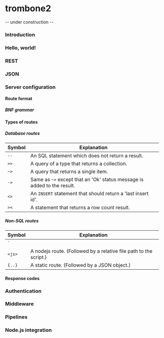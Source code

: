 trombone2
=========

-- under construction --

### Introduction

### Hello, world!

### REST

### JSON

### Server configuration

#### Route format

##### BNF grammar

#### Types of routes

##### Database routes

| Symbol | Explanation
| ------ | -----------
| `--`   | An SQL statement which does not return a result. 
| `>>`   | A query of a type that returns a collection.
| `~>`   | A query that returns a single item.
| `->`   | Same as `~>` except that an 'Ok' status message is added to the result.
| `<>`   | An `INSERT` statement that should return a 'last insert id'.
| `><`   | A statement that returns a row count result.

##### Non-SQL routes

| Symbol | Explanation
| ------ | -----------
| ` ||` | A request pipeline. (Followed by a pipeline name.)
| `<js>` | A nodejs route. (Followed by a relative file path to the script.)
| `{..}` | A static route. (Followed by a JSON object.) 
  
#### Response codes

### Authentication

### Middleware

### Pipelines

### Node.js integration
